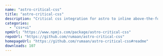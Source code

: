 ```yaml
---
name: "astro-critical-css"
title: "astro-critical-css"
description: "Critical css integration for astro to inline above-the-fold css into HTML"
categories:
  - "css+ui"
npmUrl: "https://www.npmjs.com/package/astro-critical-css"
repoUrl: "https://github.com/rumaan/astro-critical-css"
homepageUrl: "https://github.com/rumaan/astro-critical-css#readme"
downloads: 107
---
```

